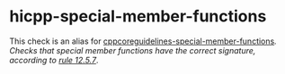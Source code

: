 hicpp-special-member-functions
==============================

This check is an alias for
[cppcoreguidelines-special-member-functions](https://clang.llvm.org/extra/clang-tidy/checks/cppcoreguidelines-special-member-functions.html)*.
Checks that special member functions have the correct signature,
according to
[rule 12.5.7](http://www.codingstandard.com/rule/12-5-7-declare-assignment-operators-with-the-ref-qualifier/)*.
